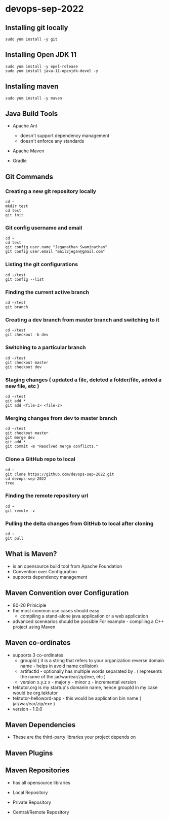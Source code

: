 # devops-sep-2022

## Installing git locally
```
sudo yum install -y git
```

## Installing Open JDK 11
```
sudo yum install -y epel-release
sudo yum install java-11-openjdk-devel -y
```

## Installing maven
```
sudo yum install -y maven
```

## Java Build Tools
- Apache Ant
    - doesn't support dependency management
    - doesn't enforce any standards
- Apache Maven

- Gradle

## Git Commands


### Creating a new git repository locally
```
cd ~
mkdir test
cd test
git init
```

### Git config username and email
```
cd ~
cd test
git config user.name "Jeganathan Swaminathan"
git config user.email "mail2jegan@gmail.com"
```

### Listing the git configurations 
```
cd ~/test
git config --list
```

### Finding the current active branch
```
cd ~/test
git branch
```

### Creating a dev branch from master branch and switching to it
```
cd ~/test
git checkout -b dev
```

### Switching to a particular branch
```
cd ~/test
git checkout master
git checkout dev
```

### Staging changes ( updated a file, deleted a folder/file, added a new file, etc )
```
cd ~/test
git add *
git add <file-1> <file-2>
```

### Merging changes from dev to master branch
```
cd ~/test
git checkout master
git merge dev
git add *
git commit -m "Resolved merge conflicts."
```

### Clone a GitHub repo to local
```
cd ~
git clone https://github.com/devops-sep-2022.git
cd devops-sep-2022
tree 
```

### Finding the remote repository url
```
cd ~
git remote -v
```

### Pulling the delta changes from GitHub to local after cloning
```
cd ~
git pull
```

## What is Maven?
- is an opensource build tool from Apache Foundation
- Convention over Configuration
- supports dependency management


## Maven Convention over Configuration
- 80-20 Priniciple
- the most common use cases should easy 
  - compiling a stand-alone java application or a web application
- advanced scenearios should be possible
  For example - compiling a C++ project using Maven
  
## Maven co-ordinates
- supports 3 co-ordinates
  - groupId ( it is a string that refers to your organization reverse domain name - helps in avoid name collision)
  - artifactId - optionally has multiple words separated by . ( represents the name of the jar/war/ear/zip/exe, etc )
  - version
      x.y.z
      x - major
      y - minor
      z - incremental version
 - tektutor.org is my startup's domanin name, hence groupId in my case would be org.tektutor
 - tektutor-helloword-app - this would be application bin name ( jar/war/ear/zip/exe )
 - version - 1.0.0

## Maven Dependencies
- These are the third-party libraries your project depends on

## Maven Plugins

## Maven Repositories

- has all opensource libraries

- Local Repository
- Private Repository
- Central/Remote Repository
